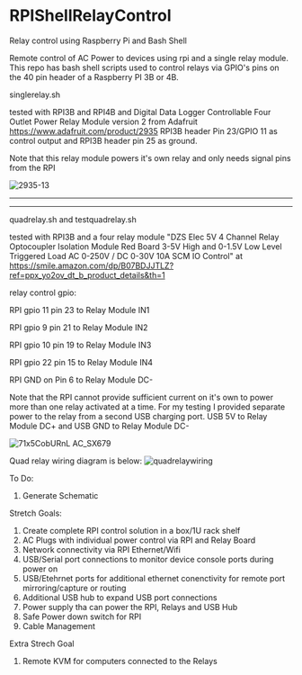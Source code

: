# RPIShellRelayControl
Relay control using Raspberry Pi and Bash Shell

Remote control of AC Power to devices using rpi and a single relay module.  This repo has bash shell scripts used to control relays via GPIO's pins on the 40 pin header of a Raspberry PI 3B or 4B.


singlerelay.sh 

tested with RPI3B and RPI4B and Digital Data Logger Controllable Four Outlet Power Relay Module version 2 from Adafruit https://www.adafruit.com/product/2935
RPI3B header Pin 23/GPIO 11 as control output and RPI3B header pin 25 as ground.

Note that this relay module powers it's own relay and only needs signal pins from the RPI

![2935-13](https://user-images.githubusercontent.com/33469212/211696481-763d18a4-e3b9-4fc4-baa8-c7ceca66ad1e.jpg)



---------------------------------------------------------------------------------------
---------------------------------------------------------------------------------------

quadrelay.sh and testquadrelay.sh 

tested with RPI3B and a four relay module "DZS Elec 5V 4 Channel Relay Optocoupler Isolation Module Red Board 3-5V High and 0-1.5V Low Level Triggered Load AC 0-250V / DC 0-30V 10A SCM IO Control"
at
https://smile.amazon.com/dp/B07BDJJTLZ?ref=ppx_yo2ov_dt_b_product_details&th=1

relay control gpio:

RPI gpio 11 pin 23 to Relay Module IN1

RPI gpio 9 pin 21 to Relay Module IN2

RPI gpio 10 pin 19 to Relay Module IN3

RPI gpio 22 pin 15 to Relay Module IN4

RPI GND on Pin 6 to Relay Module DC-

Note that the RPI cannot provide sufficient current on it's own to power more than one relay activated at a time.  For my testing I provided separate power to the relay from a second USB charging port.  USB 5V to Relay Module DC+ and USB GND to Relay Module DC-



![71x5CobURnL _AC_SX679_](https://user-images.githubusercontent.com/33469212/211696390-93347097-db83-4c5c-9f50-29bd0908837c.jpg)


Quad relay wiring diagram is below:
![quadrelaywiring](https://user-images.githubusercontent.com/33469212/211959493-7a13d7da-4377-43c1-8f50-426802d3349c.jpg)




To Do:
1. Generate Schematic

Stretch Goals:
1. Create complete RPI control solution in a box/1U rack shelf
2. AC Plugs with individual power control via RPI and Relay Board
3. Network connectivity via RPI Ethernet/Wifi
4. USB/Serial port connections to monitor device console ports during power on
5. USB/Etehrnet ports for additional ethernet conenctivity for remote port mirroring/capture or routing
6. Additional USB hub to expand USB port connections
7. Power supply tha can power the RPI, Relays and USB Hub
8. Safe Power down switch for RPI
9. Cable Management


Extra Strech Goal
1. Remote KVM for computers connected to the Relays
